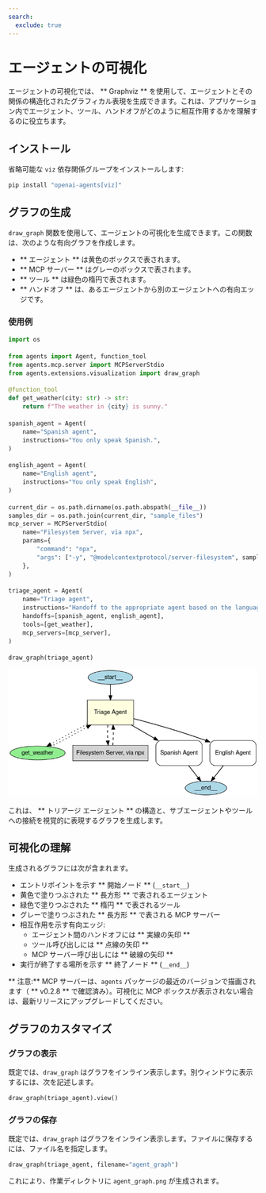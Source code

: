 ```yaml
---
search:
  exclude: true
---
```

# エージェントの可視化

エージェントの可視化では、 ** Graphviz ** を使用して、エージェントとその関係の構造化されたグラフィカル表現を生成できます。これは、アプリケーション内でエージェント、ツール、ハンドオフがどのように相互作用するかを理解するのに役立ちます。

## インストール

省略可能な `viz` 依存関係グループをインストールします:

```bash
pip install "openai-agents[viz]"
```

## グラフの生成

`draw_graph` 関数を使用して、エージェントの可視化を生成できます。この関数は、次のような有向グラフを作成します。

- ** エージェント ** は黄色のボックスで表されます。
- ** MCP サーバー ** はグレーのボックスで表されます。
- ** ツール ** は緑色の楕円で表されます。
- ** ハンドオフ ** は、あるエージェントから別のエージェントへの有向エッジです。

### 使用例

```python
import os

from agents import Agent, function_tool
from agents.mcp.server import MCPServerStdio
from agents.extensions.visualization import draw_graph

@function_tool
def get_weather(city: str) -> str:
    return f"The weather in {city} is sunny."

spanish_agent = Agent(
    name="Spanish agent",
    instructions="You only speak Spanish.",
)

english_agent = Agent(
    name="English agent",
    instructions="You only speak English",
)

current_dir = os.path.dirname(os.path.abspath(__file__))
samples_dir = os.path.join(current_dir, "sample_files")
mcp_server = MCPServerStdio(
    name="Filesystem Server, via npx",
    params={
        "command": "npx",
        "args": ["-y", "@modelcontextprotocol/server-filesystem", samples_dir],
    },
)

triage_agent = Agent(
    name="Triage agent",
    instructions="Handoff to the appropriate agent based on the language of the request.",
    handoffs=[spanish_agent, english_agent],
    tools=[get_weather],
    mcp_servers=[mcp_server],
)

draw_graph(triage_agent)
```

![エージェント グラフ](../assets/images/graph.png)

これは、 ** トリアージ エージェント ** の構造と、サブエージェントやツールへの接続を視覚的に表現するグラフを生成します。


## 可視化の理解

生成されるグラフには次が含まれます。

- エントリポイントを示す ** 開始ノード ** (`__start__`)
- 黄色で塗りつぶされた ** 長方形 ** で表されるエージェント
- 緑色で塗りつぶされた ** 楕円 ** で表されるツール
- グレーで塗りつぶされた ** 長方形 ** で表される MCP サーバー
- 相互作用を示す有向エッジ:
  - エージェント間のハンドオフには ** 実線の矢印 **
  - ツール呼び出しには ** 点線の矢印 **
  - MCP サーバー呼び出しには ** 破線の矢印 **
- 実行が終了する場所を示す ** 終了ノード ** (`__end__`)

** 注意:** MCP サーバーは、`agents` パッケージの最近のバージョンで描画されます（ ** v0.2.8 ** で確認済み）。可視化に MCP ボックスが表示されない場合は、最新リリースにアップグレードしてください。

## グラフのカスタマイズ

### グラフの表示
既定では、`draw_graph` はグラフをインライン表示します。別ウィンドウに表示するには、次を記述します。

```python
draw_graph(triage_agent).view()
```

### グラフの保存
既定では、`draw_graph` はグラフをインライン表示します。ファイルに保存するには、ファイル名を指定します。

```python
draw_graph(triage_agent, filename="agent_graph")
```

これにより、作業ディレクトリに `agent_graph.png` が生成されます。